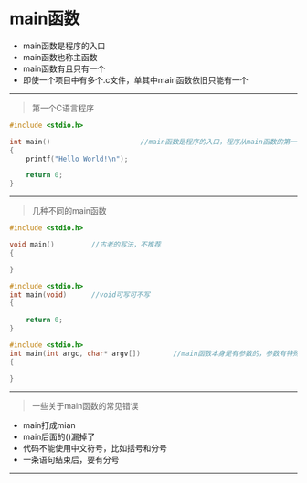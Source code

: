# main函数

- main函数是程序的入口
- main函数也称主函数
- main函数有且只有一个
- 即使一个项目中有多个.c文件，单其中main函数依旧只能有一个

---

> 第一个C语言程序

```c
#include <stdio.h>

int main()						//main函数是程序的入口，程序从main函数的第一行开始执行，没有main函数，无法执行
{
	printf("Hello World!\n");

	return 0;	
}
```

---

> 几种不同的main函数

```c
#include <stdio.h>

void main()			//古老的写法，不推荐
{

}
```

```c
#include <stdio.h>
int main(void)		//void可写可不写
{
    
    return 0;
}
```

```c
#include <stdio.h>
int main(int argc, char* argv[])		//main函数本身是有参数的，参数有特殊用途
{
    
}
```

---

> 一些关于main函数的常见错误

- main打成mian
- main后面的()漏掉了
- 代码不能使用中文符号，比如括号和分号
- 一条语句结束后，要有分号

---

